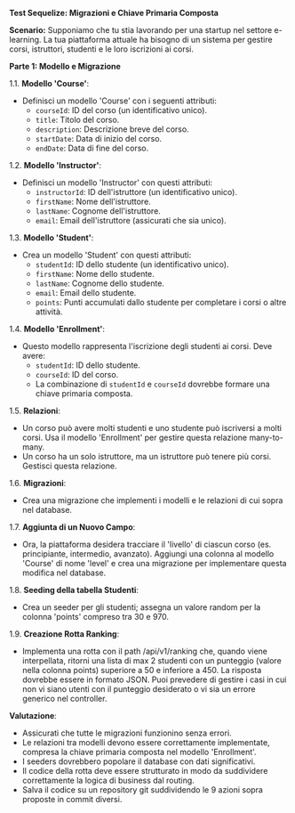 **Test Sequelize: Migrazioni e Chiave Primaria Composta**

**Scenario:**
Supponiamo che tu stia lavorando per una startup nel settore e-learning. La tua piattaforma attuale ha bisogno di un sistema per gestire corsi, istruttori, studenti e le loro iscrizioni ai corsi.


**Parte 1: Modello e Migrazione**

1.1. **Modello 'Course'**:
- Definisci un modello 'Course' con i seguenti attributi:
  - `courseId`: ID del corso (un identificativo unico).
  - `title`: Titolo del corso.
  - `description`: Descrizione breve del corso.
  - `startDate`: Data di inizio del corso.
  - `endDate`: Data di fine del corso.
  
1.2. **Modello 'Instructor'**:
- Definisci un modello 'Instructor' con questi attributi:
  - `instructorId`: ID dell'istruttore (un identificativo unico).
  - `firstName`: Nome dell'istruttore.
  - `lastName`: Cognome dell'istruttore.
  - `email`: Email dell'istruttore (assicurati che sia unico).

1.3. **Modello 'Student'**:
- Crea un modello 'Student' con questi attributi:
  - `studentId`: ID dello studente (un identificativo unico).
  - `firstName`: Nome dello studente.
  - `lastName`: Cognome dello studente.
  - `email`: Email dello studente.
  - `points`: Punti accumulati dallo studente per completare i corsi o altre attività.

1.4. **Modello 'Enrollment'**:
- Questo modello rappresenta l'iscrizione degli studenti ai corsi. Deve avere:
  - `studentId`: ID dello studente.
  - `courseId`: ID del corso.
  - La combinazione di `studentId` e `courseId` dovrebbe formare una chiave primaria composta.

1.5. **Relazioni**:
- Un corso può avere molti studenti e uno studente può iscriversi a molti corsi. Usa il modello 'Enrollment' per gestire questa relazione many-to-many.
- Un corso ha un solo istruttore, ma un istruttore può tenere più corsi. Gestisci questa relazione.

1.6. **Migrazioni**:
- Crea una migrazione che implementi i modelli e le relazioni di cui sopra nel database.

1.7. **Aggiunta di un Nuovo Campo**:
- Ora, la piattaforma desidera tracciare il 'livello' di ciascun corso (es. principiante, intermedio, avanzato). Aggiungi una colonna al modello 'Course' di nome 'level' e crea una migrazione per implementare questa modifica nel database.

1.8. **Seeding della tabella Studenti**:
- Crea un seeder per gli studenti; assegna un valore random per la colonna 'points' compreso tra 30 e 970.

1.9. **Creazione Rotta Ranking**:
- Implementa una rotta con il path /api/v1/ranking che, quando viene interpellata, ritorni una lista di max 2 studenti con un punteggio (valore nella colonna points) superiore a 50 e inferiore a 450. La risposta dovrebbe essere in formato JSON. Puoi prevedere di gestire i casi in cui non vi siano utenti con il punteggio desiderato o vi sia un errore generico nel controller.


**Valutazione**:
- Assicurati che tutte le migrazioni funzionino senza errori.
- Le relazioni tra modelli devono essere correttamente implementate, compresa la chiave primaria composta nel modello 'Enrollment'.
- I seeders dovrebbero popolare il database con dati significativi.
- Il codice della rotta deve essere strutturato in modo da suddividere correttamente la logica di business dal routing.
- Salva il codice su un repository git suddividendo le 9 azioni sopra proposte in commit diversi.